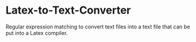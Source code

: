 # Latex-to-Text-Converter
Regular expression matching to convert text files into a text file that can be put into a Latex compiler.  

